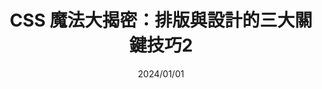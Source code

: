 ---
date: 2024/01/01
title: CSS 魔法大揭密：排版與設計的三大關鍵技巧2
slug: 'css-key-2'
imgSrc: 'https://github.com/hexschool/2022-web-layout-training/blob/main/2025-web-camp/desktop/index/photo7.png?raw=true'
mobileImgSrc: 'https://github.com/hexschool/2022-web-layout-training/blob/main/2025-web-camp/mobile/index/photo7.png?raw=true'
description: 在瀏覽器畫面上實現各種精美介面，一直是前端開發充滿成就感的部分。但當面臨複雜的佈局需求或是響應式設計時，往往讓人抓破頭皮。這篇文章想跟大家分享我在實務專案中累積的三大技巧，幫助你更有效率地駕馭 CSS，打造兼具美感與功能性的網頁。
tags:
  - CSS設計
  - 視覺體驗
---